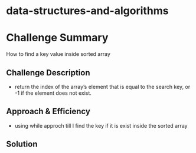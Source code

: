 # data-structures-and-algorithms

# Challenge Summary
How to find a key value inside sorted array 

## Challenge Description
- return the index of the array’s element that is equal to the search key, or -1 if the element does not exist.

## Approach & Efficiency
- using while approch till I find the key if it is exist inside the sorted array 

## Solution
<!-- Embedded whiteboard image -->